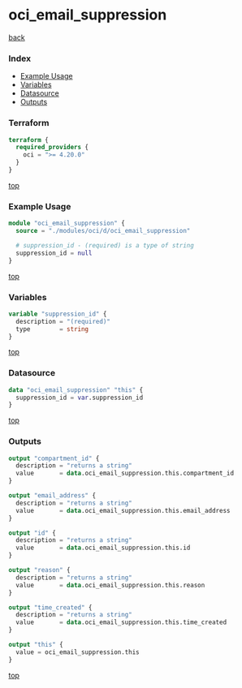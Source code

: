 # oci_email_suppression

[back](../oci.md)

### Index

- [Example Usage](#example-usage)
- [Variables](#variables)
- [Datasource](#datasource)
- [Outputs](#outputs)

### Terraform

```terraform
terraform {
  required_providers {
    oci = ">= 4.20.0"
  }
}
```

[top](#index)

### Example Usage

```terraform
module "oci_email_suppression" {
  source = "./modules/oci/d/oci_email_suppression"

  # suppression_id - (required) is a type of string
  suppression_id = null
}
```

[top](#index)

### Variables

```terraform
variable "suppression_id" {
  description = "(required)"
  type        = string
}
```

[top](#index)

### Datasource

```terraform
data "oci_email_suppression" "this" {
  suppression_id = var.suppression_id
}
```

[top](#index)

### Outputs

```terraform
output "compartment_id" {
  description = "returns a string"
  value       = data.oci_email_suppression.this.compartment_id
}

output "email_address" {
  description = "returns a string"
  value       = data.oci_email_suppression.this.email_address
}

output "id" {
  description = "returns a string"
  value       = data.oci_email_suppression.this.id
}

output "reason" {
  description = "returns a string"
  value       = data.oci_email_suppression.this.reason
}

output "time_created" {
  description = "returns a string"
  value       = data.oci_email_suppression.this.time_created
}

output "this" {
  value = oci_email_suppression.this
}
```

[top](#index)